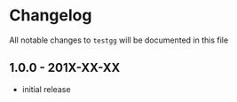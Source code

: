 # Changelog

All notable changes to `testgg` will be documented in this file

## 1.0.0 - 201X-XX-XX

- initial release
